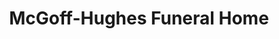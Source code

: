 ---
title: "McGoff-Hughes Funeral Home"
url: /scranton/mcgoff-hughes-funeral-home/
shop: Bestattungen
---